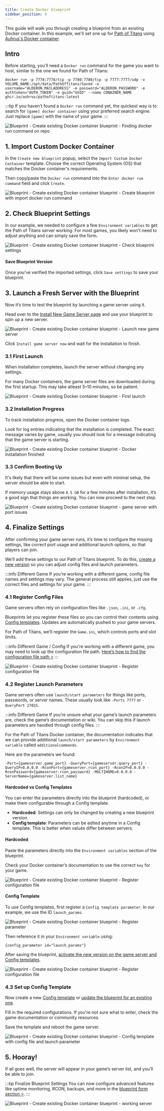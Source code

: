 ```yaml
---
title: Create Docker blueprint
sidebar_position: 4
---
```


This guide will walk you through creating a blueprint from an existing Docker container. In this example, we'll set one up for [Path of Titans](https://pathoftitans.com/) using [Auhrus's Docker container](https://github.com/Auhrus/pathoftitans-docker-server).

## Intro

Before starting, you’ll need a `Docker run` command for the game you want to host, similar to the one we found for Path of Titans:

```
docker run -p 7778:7778/tcp -p 7780:7780/tcp -p 7777:7777/udp -v VOLUME_NAME:/opt/data/PathOfTitans/Saved -e username="ALDERON_MAILADDRESS" -e password="ALDERON_PASSWORD" -e authtoken="AUTH_TOKEN" -e guid="GUID" --name CONAINER_NAME ghcr.io/auhrus/pathoftitans:latest
```

:::tip
If you haven't found a `Docker run` command yet, the quickest way is to search for `[game] docker container` using your preferred search engine. Just replace `[game]` with the name of your game.
:::

![Blueprint - Create existing Docker container blueprint - Finding docker run command on repo](/img/dashboard/blueprint/create_docker_blueprint/find_docker_run_command_repo.jpg)

## 1. Import Custom Docker Container

In the `Create new blueprint` popup, select the `Import Custom Docker Container` template. Choose the correct Operating System (OS) that matches the Docker container's requirements.

Then copy/paste the `Docker run` command into the `Enter docker run command` field and click `Create`.

![Blueprint - Create existing Docker container blueprint - Create blueprint with import docker run command](/img/dashboard/blueprint/create_docker_blueprint/create_blueprint_with_import_docker_run_command.jpg)

## 2. Check Blueprint Settings

In our example, we needed to configure a few `Environment variables` to get the Path of Titans server working. For most games, you likely won’t need to adjust anything and can simply save the form.

![Blueprint - Create existing Docker container blueprint - Check blueprint settings](/img/dashboard/blueprint/create_docker_blueprint/check_blueprint_settings.jpg)

#### Save Blueprint Version

Once you’ve verified the imported settings, click `Save settings` to save your blueprint.

## 3. Launch a Fresh Server with the Blueprint

Now it’s time to test the blueprint by launching a game server using it.

Head over to the [Install New Game Server page](https://dash.gameserverapp.com/order/gameserver/machine) and use your blueprint to spin up a new server.

![Blueprint - Create existing Docker container blueprint - Launch new game server](/img/dashboard/blueprint/create_docker_blueprint/launch_server.jpg)

Click `Install game server now` and wait for the installation to finish.

### 3.1 First Launch

When installation completes, launch the server without changing any settings.

For many Docker containers, the game server files are downloaded during the first startup. This may take atleast 5–10 minutes, so be patient.

![Blueprint - Create existing Docker container blueprint - First launch](/img/dashboard/blueprint/create_docker_blueprint/first_launch_install.jpg)

### 3.2 Installation Progress

To track installation progress, open the Docker container logs.

Look for log entries indicating that the installation is completed. The exact message varies by game, usually you should look for a message indicating that the game server is starting.

![Blueprint - Create existing Docker container blueprint - Docker installation finished](/img/dashboard/blueprint/create_docker_blueprint/finished_install_progress.jpg)

### 3.3 Confirm Booting Up

It's likely that there will be some issues but even with minimal setup, the server should be able to start.

If memory usage stays above `0.5 GB` for a few minutes after installation, it’s a good sign that things are working. You can now proceed to the next step.

![Blueprint - Create existing Docker container blueprint - game server with port issues](/img/dashboard/blueprint/create_docker_blueprint/game_server_with_port_issues.jpg)

## 4. Finalize Settings

After confirming your game server runs, it’s time to configure the missing settings, like correct port usage and additional launch options, so that players can join.

We’ll add these settings to our Path of Titans blueprint. To do this, [create a new version](/dashboard/blueprints/create_and_manage_blueprints#add-version) so you can adjust config files and launch parameters.

:::info Different Game
If you're working with a different game, config file names and settings may vary. The general process still applies, just use the correct files and settings for your game.
:::

### 4.1 Register Config Files

Game servers often rely on configuration files like `.json`, `.ini`, or `.cfg`.

Blueprints let you register these files so you can control their contents using [Config templates](/dashboard/game_servers/config_templates). Updates are automatically pushed to your game servers.

For Path of Titans, we’ll register the `Game.ini`, which controls ports and slot limits.

:::info Different Game / Config
If you're working with a different game, you may need to look up the configuration file path. [Here’s how to find the configuration file path >](/dashboard/blueprints/create_and_manage_blueprints#find--register-config-files)
:::

![Blueprint - Create existing Docker container blueprint - Register configuration file](/img/dashboard/blueprint/create_blueprint/register_config_file.jpg)

### 4.2 Register Launch Parameters

Game servers often use `launch/start parameters` for things like ports, passwords, or server names. These usually look like `-Ports 7777` or `-QueryPort 27015`.

:::info Different Game
If you’re unsure what your game’s launch parameters are, check the game’s documentation or wiki. You can skip this if launch parameters are handled through config files.
:::

For the Path of Titans Docker container, the documentation indicates that we can provide additional `launch/start parameters` by `Environment variable` called `additionalcommands`.

Here are the parameters we found:

```
-Port={gameserver.game_port} -QueryPort={gameserver.query_port} -QueryIP=0.0.0.0 -RconPort={gameserver.rcon_port} -RconIP=0.0.0.0 -RconPassword={gameserver.rcon_password} -MULTIHOME=0.0.0.0 -ServerName={gameserver.list_name}
```

#### Hardcoded vs Config Templates

You can enter the parameters directly into the blueprint (hardcoded), or make them configurable through a Config template.

- **Hardcoded**: Settings can only be changed by creating a new blueprint version.
- **Config template**: Parameters can be edited anytime in a Config template. This is better when values differ between servers.

#### Hardcoded

Paste the parameters directly into the `Environment variables` section of the blueprint.

Check your Docker container’s documentation to use the correct `key` for your game.

![Blueprint - Create existing Docker container blueprint - Register configuration file](/img/dashboard/blueprint/create_docker_blueprint/add_port_settings_hardcoded.jpg)

#### Config Template

To use Config templates, first register a `Config template parameter`. In our example, we use the ID `launch_params`.

![Blueprint - Create existing Docker container blueprint - Register parameter](/img/dashboard/blueprint/create_blueprint/register_config_parameter.jpg)

Then reference it in your `Environment variable` using:

```
{config_parameter id="launch_params"}
```

After saving the blueprint, [activate the new version on the game server and Config templates](/dashboard/blueprints/getting_started#activate-blueprint-version).

![Blueprint - Create existing Docker container blueprint - Register configuration file](/img/dashboard/blueprint/create_blueprint/use_config_parameter_on_environment_variable_docker_container.jpg)

### 4.3 Set up Config Template

Now create a new [Config template](/dashboard/game_servers/config_templates#create-template) or [update the blueprint for an existing one](/dashboard/game_servers/config_templates#blueprint).

Fill in the required configurations. If you're not sure what to enter, check the game documentation or community resources.

Save the template and reboot the game server.

![Blueprint - Create existing Docker container blueprint - Config template with config file and launch parameter](/img/dashboard/blueprint/create_docker_blueprint/config_template_with_settings.jpg)

## 5. Hooray!

If all goes well, the server will appear in your game’s server list, and you’ll be able to join.

:::tip Finalize Blueprint Settings
You can now configure advanced features like uptime monitoring, RCON, backups, and more in the [blueprint form section >](/dashboard/blueprints/create_and_manage_blueprints#blueprint-form).
:::

![Blueprint - Create existing Docker container blueprint - working server](/img/dashboard/blueprint/create_docker_blueprint/working_custom_docker_server.jpg)
